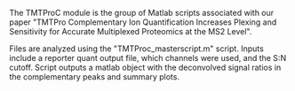 The TMTProC module is the group of Matlab scripts associated with our paper "TMTPro Complementary Ion Quantification Increases Plexing and Sensitivity for Accurate Multiplexed Proteomics at the MS2 Level".

Files are analyzed using the "TMTProc_masterscript.m" script. Inputs include a reporter quant output file, which channels were used, and the S:N cutoff. Script outputs a matlab object with the deconvolved signal ratios in the complementary peaks and summary plots.
